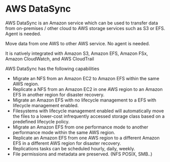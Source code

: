 # AWS DataSync

AWS DataSync is an Amazon service which can be used to transfer data from on-premises / other cloud
to AWS storage services such as S3 or EFS. Agent is needed.

Move data from one AWS to other AWS service. No agent is needed.

It is natively integrated with Amazon S3, Amazon EFS, Amazon FSx, Amazon CloudWatch, and AWS CloudTrail

AWS DataSync has the following capabilities

  - Migrate an NFS from an Amazon EC2 to Amazon EFS within the same AWS region.
  - Replicate a NFS from an Amazon EC2 in one AWS region to an Amazon EFS in
    another region for disaster recovery.
  - Migrate an Amazon EFS with no lifecycle management to a EFS with lifecycle
    management enabled. 
  - Filesystems with lifecycle management enabled will automatically move the files to a lower-cost infrequently 
    accessed storage class based on a predefined lifecycle policy.
  - Migrate an Amazon EFS from one performance mode to another performance mode
    within the same AWS region.
  - Replicate an Amazon EFS from one AWS region to a different Amazon EFS in a
    different AWS region for disaster recovery.
  - Replications tasks can be scheduled hourly, daily, weekly.
  - File permissions and metadata are preserved. (NFS POSIX, SMB..)
